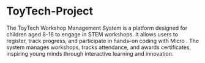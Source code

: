 # ToyTech-Project
The ToyTech Workshop Management System is a platform designed for children aged 8-16 to engage in STEM workshops. It allows users to register, track progress, and participate in hands-on coding with Micro . The system manages workshops, tracks attendance, and awards certificates, inspiring young minds through interactive learning and innovation.
